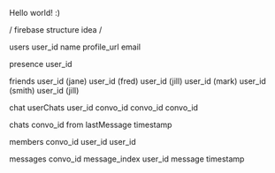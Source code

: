 Hello world! :)



/ firebase structure idea /

users
  user_id
    name
    profile_url
    email

presence
  user_id

friends
  user_id (jane)
    user_id (fred)
    user_id (jill)
  user_id (mark)
    user_id (smith)
    user_id (jill)

chat
  userChats
    user_id
      convo_id
      convo_id
      convo_id

  chats
    convo_id
      from
      lastMessage
      timestamp

  members
    convo_id
      user_id
      user_id

  messages
    convo_id
      message_index
        user_id
        message
        timestamp
